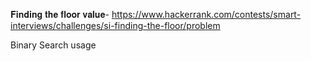 𝐅𝐢𝐧𝐝𝐢𝐧𝐠 𝐭𝐡𝐞 𝐟𝐥𝐨𝐨𝐫 𝐯𝐚𝐥𝐮𝐞-
https://www.hackerrank.com/contests/smart-interviews/challenges/si-finding-the-floor/problem

Binary Search usage

